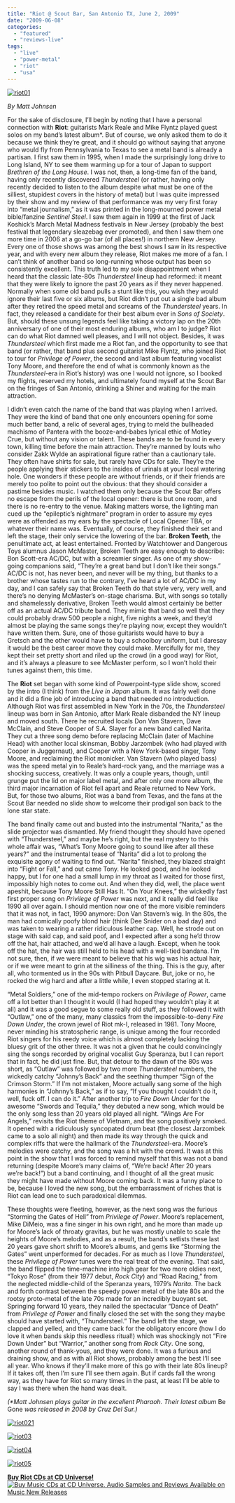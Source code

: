 ```yaml
---
title: "Riot @ Scout Bar, San Antonio TX, June 2, 2009"
date: "2009-06-08"
categories: 
  - "featured"
  - "reviews-live"
tags: 
  - "live"
  - "power-metal"
  - "riot"
  - "usa"
---
```


[![riot01](http://www.hellbound.ca/wp-content/uploads/2009/06/riot01-300x225.jpg "riot01")](http://www.hellbound.ca/wp-content/uploads/2009/06/riot01.jpg)

_By Matt Johnsen_

For the sake of disclosure, I’ll begin by noting that I have a personal connection with **Riot**: guitarists Mark Reale and Mike Flyntz played guest solos on my band’s latest album\*. But of course, we only asked them to do it because we think they’re great, and it should go without saying that anyone who would fly from Pennsylvania to Texas to see a metal band is already a partisan. I first saw them in 1995, when I made the surprisingly long drive to Long Island, NY to see them warming up for a tour of Japan to support _Brethren of the Long House_. I was not, then, a long-time fan of the band, having only recently discovered _Thundersteel_ (or rather, having only recently decided to listen to the album despite what must be one of the silliest, stupidest covers in the history of metal) but I was quite impressed by their show and my review of that performance was my very first foray into “metal journalism,” as it was printed in the long-mourned power metal bible/fanzine _Sentinel Steel_. I saw them again in 1999 at the first of Jack Koshick’s March Metal Madness festivals in New Jersey (probably the best festival that legendary sleazebag ever promoted), and then I saw them one more time in 2006 at a go-go bar (of all places!) in northern New Jersey. Every one of those shows was among the best shows I saw in its respective year, and with every new album they release, Riot makes me more of a fan. I can’t think of another band so long-running whose output has been so consistently excellent. This truth led to my sole disappointment when I heard that the classic late-80s _Thundersteel_ lineup had reformed: it meant that they were likely to ignore the past 20 years as if they never happened. Normally when some old band pulls a stunt like this, you wish they would ignore their last five or six albums, but Riot didn’t put out a single bad album after they retired the speed metal and screams of the _Thundersteel_ years. In fact, they released a candidate for their best album ever in _Sons of Society_. But, should these unsung legends feel like taking a victory lap on the 20th anniversary of one of their most enduring albums, who am I to judge? Riot can do what Riot damned well pleases, and I will not object. Besides, it was _Thundersteel_ which first made me a Riot fan, and the opportunity to see that band (or rather, that band plus second guitarist Mike Flyntz, who joined Riot to tour for _Privilege of Power_, the second and last album featuring vocalist Tony Moore, and therefore the end of what is commonly known as the _Thundersteel_\-era in Riot’s history) was one I would not ignore, so I booked my flights, reserved my hotels, and ultimately found myself at the Scout Bar on the fringes of San Antonio, drinking a Shiner and waiting for the main attraction.

I didn’t even catch the name of the band that was playing when I arrived. They were the kind of band that one only encounters opening for some much better band, a relic of several ages, trying to meld the bullheaded machismo of Pantera with the booze-and-babes lyrical ethic of Motley Crue, but without any vision or talent. These bands are to be found in every town, killing time before the main attraction. They’re manned by louts who consider Zakk Wylde an aspirational figure rather than a cautionary tale. They often have shirts for sale, but rarely have CDs for sale. They’re the people applying their stickers to the insides of urinals at your local watering hole. One wonders if these people are without friends, or if their friends are merely too polite to point out the obvious: that they should consider a pastime besides music. I watched them only because the Scout Bar offers no escape from the perils of the local opener: there is but one room, and there is no re-entry to the venue. Making matters worse, the lighting man cued up the “epileptic’s nightmare” program in order to assure my eyes were as offended as my ears by the spectacle of Local Opener TBA, or whatever their name was. Eventually, of course, they finished their set and left the stage, their only service the lowering of the bar. **Broken Teeth**, the penultimate act, at least entertained. Fronted by Watchtower and Dangerous Toys alumnus Jason McMaster, Broken Teeth are easy enough to describe: Bon Scott-era AC/DC, but with a screamier singer. As one of my show-going companions said, “They’re a great band but I don’t like their songs.” AC/DC is not, has never been, and never will be my thing, but thanks to a brother whose tastes run to the contrary, I’ve heard a lot of AC/DC in my day, and I can safely say that Broken Teeth do that style very, very well, and there’s no denying McMaster’s on-stage charisma. But, with songs so totally and shamelessly derivative, Broken Teeth would almost certainly be better off as an actual AC/DC tribute band. They mimic that band so well that they could probably draw 500 people a night, five nights a week, and they’d almost be playing the same songs they’re playing now, except they wouldn’t have written them. Sure, one of those guitarists would have to buy a Gretsch and the other would have to buy a schoolboy uniform, but I daresay it would be the best career move they could make. Mercifully for me, they kept their set pretty short and riled up the crowd (in a good way) for Riot, and it’s always a pleasure to see McMaster perform, so I won’t hold their tunes against them, this time.

The **Riot** set began with some kind of Powerpoint-type slide show, scored by the intro (I think) from the _Live in Japan_ album. It was fairly well done and it did a fine job of introducing a band that needed no introduction. Although Riot was first assembled in New York in the 70s, the _Thundersteel_ lineup was born in San Antonio, after Mark Reale disbanded the NY lineup and moved south. There he recruited locals Don Van Stavern, Dave McClain, and Steve Cooper of S.A. Slayer for a new band called Narita. They cut a three song demo before replacing McClain (later of Machine Head) with another local skinsman, Bobby Jarzombek (who had played with Cooper in Juggernaut), and Cooper with a New York-based singer, Tony Moore, and reclaiming the Riot monicker. Van Stavern (who played bass) was the speed metal yin to Reale’s hard-rock yang, and the marriage was a shocking success, creatively. It was only a couple years, though, until grunge put the lid on major label metal, and after only one more album, the third major incarnation of Riot fell apart and Reale returned to New York. But, for those two albums, Riot was a band from Texas, and the fans at the Scout Bar needed no slide show to welcome their prodigal son back to the lone star state.

The band finally came out and busted into the instrumental “Narita,” as the slide projector was dismantled. My friend thought they should have opened with “Thundersteel,” and maybe he’s right, but the real mystery to this whole affair was, “What’s Tony Moore going to sound like after all these years?” and the instrumental tease of “Narita” did a lot to prolong the exquisite agony of waiting to find out. “Narita” finished, they blazed straight into “Fight or Fall,” and out came Tony. He looked good, and he looked happy, but I for one had a small lump in my throat as I waited for those first, impossibly high notes to come out. And when they did, well, the place went apeshit, because Tony Moore Still Has It. “On Your Knees,” the wickedly fast first proper song on _Privilege of Power_ was next, and it really did feel like 1990 all over again. I should mention now one of the more visible reminders that it was not, in fact, 1990 anymore: Don Van Stavern’s wig. In the 80s, the man had comically poofy blond hair (think Dee Snider on a bad day) and was taken to wearing a rather ridiculous leather cap. Well, he strode out on stage with said cap, and said poof, and I expected after a song he’d throw off the hat, hair attached, and we’d all have a laugh. Except, when he took off the hat, the hair was still held to his head with a well-tied bandana. I’m not sure, then, if we were meant to believe that his wig was his actual hair, or if we were meant to grin at the silliness of the thing. This is the guy, after all, who tormented us in the 90s with Pitbull Daycare. But, joke or no, he rocked the wig hard and after a little while, I even stopped staring at it.

“Metal Soldiers,” one of the mid-tempo rockers on _Privilege of Power_, came off a lot better than I thought it would (I had hoped they wouldn’t play it at all) and it was a good segue to some really old stuff, as they followed it with “Outlaw,” one of the many, many classics from the impossible-to-deny _Fire Down Under_, the crown jewel of Riot mk-I, released in 1981. Tony Moore, never minding his stratospheric range, is unique among the four recorded Riot singers for his reedy voice which is almost completely lacking the bluesy grit of the other three. It was not a given that he could convincingly sing the songs recorded by original vocalist Guy Speranza, but I can report that in fact, he did just fine. But, that detour to the dawn of the 80s was short, as “Outlaw” was followed by two more _Thundersteel_ numbers, the wickedly catchy “Johnny’s Back” and the seething thumper “Sign of the Crimson Storm.” If I’m not mistaken, Moore actually sang some of the high harmonies in “Johnny’s Back,” as if to say, “If you thought I couldn’t do it, well, fuck off. I can do it.” After another trip to _Fire Down Under_ for the awesome “Swords and Tequila,” they debuted a new song, which would be the only song less than 20 years old played all night. “Wings Are For Angels,” revisits the Riot theme of Vietnam, and the song positively smoked. It opened with a ridiculously syncopated drum beat (the closest Jarzombek came to a solo all night) and then made its way through the quick and complex riffs that were the hallmark of the _Thundersteel_\-era. Moore’s melodies were catchy, and the song was a hit with the crowd. It was at this point in the show that I was forced to remind myself that this was not a band returning (despite Moore’s many claims of, “We’re back! After 20 years we’re back!”) but a band continuing, and I thought of all the great music they might have made without Moore coming back. It was a funny place to be, because I loved the new song, but the embarrassment of riches that is Riot can lead one to such paradoxical dilemmas.

These thoughts were fleeting, however, as the next song was the furious “Storming the Gates of Hell” from _Privilege of Power_. Moore’s replacement, Mike DiMeio, was a fine singer in his own right, and he more than made up for Moore’s lack of throaty gravitas, but he was mostly unable to scale the heights of Moore’s melodies, and as a result, the band’s setlists these last 20 years gave short shrift to Moore’s albums, and gems like “Storming the Gates” went unperformed for decades. For as much as I love _Thundersteel_, these _Privilege of Power_ tunes were the real treat of the evening. That said, the band flipped the time-machine into high gear for two more oldies next, “Tokyo Rose” (from their 1977 debut, _Rock City_) and “Road Racing,” from the neglected middle-child of the Speranza years, 1979’s _Narita_. The back and forth contrast between the speedy power metal of the late 80s and the rootsy proto-metal of the late 70s made for an incredibly buoyant set. Springing forward 10 years, they nailed the spectacular “Dance of Death” from _Privilege of Power_ and finally closed the set with the song they maybe should have started with, “Thundersteel.” The band left the stage, we clapped and yelled, and they came back for the obligatory encore (how I do love it when bands skip this needless ritual!) which was shockingly not “Fire Down Under” but “Warrior,” another song from _Rock City_. One song, another round of thank-yous, and they were done. It was a furious and draining show, and as with all Riot shows, probably among the best I’ll see all year. Who knows if they’ll make more of this go with their late 80s lineup? If it takes off, then I’m sure I’ll see them again. But if cards fall the wrong way, as they have for Riot so many times in the past, at least I’ll be able to say I was there when the hand was dealt.

_(\*Matt Johnsen plays guitar in the excellent Pharaoh. Their latest album_ Be Gone _was released in 2008 by Cruz Del Sur.)_

[![riot021](http://www.hellbound.ca/wp-content/uploads/2009/06/riot021-300x225.jpg "riot021")](http://www.hellbound.ca/wp-content/uploads/2009/06/riot021.jpg)

[![riot03](http://www.hellbound.ca/wp-content/uploads/2009/06/riot03-300x225.jpg "riot03")](http://www.hellbound.ca/wp-content/uploads/2009/06/riot03.jpg)

[![riot04](http://www.hellbound.ca/wp-content/uploads/2009/06/riot04-300x225.jpg "riot04")](http://www.hellbound.ca/wp-content/uploads/2009/06/riot04.jpg)

[![riot05](http://www.hellbound.ca/wp-content/uploads/2009/06/riot05-300x225.jpg "riot05")](http://www.hellbound.ca/wp-content/uploads/2009/06/riot05.jpg)

[**Buy Riot CDs at CD Universe!**](http://www.cduniverse.com/sresult.asp?ht_search=xartist&ht_search_info=riot&frm=lk_hellbound "Buy Riot CDs at CD Universe") [![Buy Music CDs at CD Universe. Audio Samples and Reviews Available on Music New Releases](http://www.cduniverse.com/banners/live/cdu/468x60_music/468x60_music02.gif)](http://www.cduniverse.com/sresult.asp?ht_search=xartist&ht_search_info=riot&frm=lk_hellbound)
